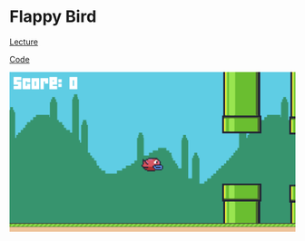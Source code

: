 # Flappy Bird

[Lecture](https://learning.edx.org/course/course-v1:HarvardX+CS50G+Games/block-v1:HarvardX+CS50G+Games+type@sequential+block@d7f9b0310d0d42cb91f4a90ac76b4706/block-v1:HarvardX+CS50G+Games+type@vertical+block@114049a3d5c74988afd819a67894efa9)

[Code](https://github.com/games50/fifty-bird)

![preview](./preview.png)
